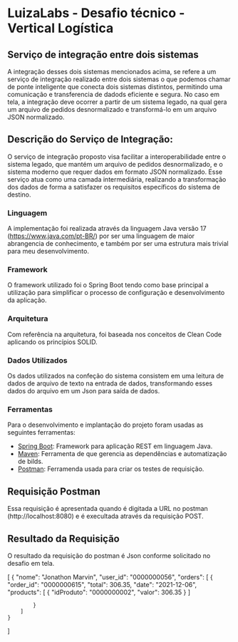
# LuizaLabs - Desafio técnico - Vertical Logística

## Serviço de integração entre dois sistemas
A integração desses dois sistemas mencionados acima, se refere a um serviço de integração realizado entre dois sistemas o que podemos chamar de ponte inteligente que conecta dois sistemas distintos, permitindo uma comunicação e transferencia de dadods eficiente e segura. 
No caso em tela, a integração deve ocorrer a partir de um sistema legado, na qual gera um arquivo de  pedidos desnormalizado e transformá-lo em um arquivo JSON normalizado. 

## Descrição do Serviço de Integração:

O serviço de integração proposto visa facilitar a interoperabilidade entre o sistema legado, que mantém um arquivo de pedidos desnormalizado, e o sistema moderno que requer dados em formato JSON normalizado. Esse serviço atua como uma camada intermediária, realizando a transformação dos dados de forma a satisfazer os requisitos específicos do sistema de destino.

### Linguagem
A implementação foi realizada através da linguagem Java versão 17 (https://www.java.com/pt-BR/) por ser uma linguagem de maior abrangencia de conhecimento, e também por ser uma estrutura mais trivial para meu desenvolvimento. 

### Framework
O framework utilizado foi o Spring Boot tendo como base principal a utilização para simplificar o processo de configuração e desenvolvimento da aplicação. 

### Arquitetura
Com referência na arquitetura, foi baseada nos conceitos de Clean Code aplicando os princípios SOLID.

### Dados Utilizados 
Os dados utilizados na confeção do sistema consistem em uma leitura de dados de arquivo de texto na entrada de dados, transformando esses dados do arquivo em um Json para saída de dados. 

### Ferramentas
Para o desenvolvimento e implantação do projeto foram usadas as seguintes ferramentas:
- [Spring Boot](https://spring.io/): Framework para aplicação REST em linguagem Java.
- [Maven](https://maven.apache.org/): Ferramenta de que gerencia as dependências e automatização de bilds.
- [Postman](https://www.postman.com/): Ferramenda usada para criar os testes de requisição.


## Requisição Postman
Essa requisição é apresentada quando é digitada a URL no postman (http://localhost:8080) e é execultada através da requisição POST. 

## Resultado da Requisição

O resultado da requisição do postman é Json conforme solicitado no desafio em tela. 

[
    {
        "nome": "Jonathon Marvin",
        "user_id": "0000000056",
        "orders": [
            {
                "order_id": "0000000615",
                "total": 306.35,
                "date": "2021-12-06",
                "products": [
                    {
                        "idProduto": "0000000002",
                        "valor": 306.35
                    }
                ]

            }
        ]
    }
]